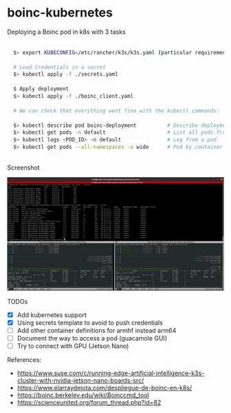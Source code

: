 # boinc-kubernetes

Deploying a Boinc pod in k8s with 3 tasks

```bash

  $> export KUBECONFIG=/etc/rancher/k3s/k3s.yaml (particular requirement for k3s)

  # Load Credentials in a secret
  $> kubectl apply -f ./secrets.yaml

  $ Apply deployment
  $> kubectl apply -f ./boinc_client.yaml

  # We can check that everything went fine with the kubectl commands:

  $> kubectl describe pod boinc-deployment          # Describe deployment stats
  $> kubectl get pods -n default                    # List all pods from default (boinc-deployment-*)
  $> kubectl logs <POD_ID> -n default               # Log from a pod
  $> kubectl get pods --all-namespaces -o wide      # Pod by container
  
```

Screenshot

![Terminator Snapshot](running_with_jtop.png)


TODOs

- [x] Add kubernetes support
- [x] Using secrets template to avoid to push credentials
- [ ] Add other container definitions for armhf instead arm64
- [ ] Document the way to access a pod (guacamole GUI)
- [ ] Try to connect with GPU (Jetson Nano)

References:

* https://www.suse.com/c/running-edge-artificial-intelligence-k3s-cluster-with-nvidia-jetson-nano-boards-src/
* https://www.elarraydejota.com/despliegue-de-boinc-en-k8s/
* https://boinc.berkeley.edu/wiki/Boinccmd_tool
* https://scienceunited.org/forum_thread.php?id=82
